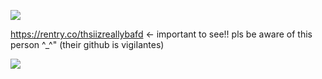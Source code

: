 ![](https://komarev.com/ghpvc/?username=elanourr&color=e8162e&label=views&abbreviated=true)

https://rentry.co/thsiizreallybafd <- important to see!! pls be aware of this person ^_^" (their github is vigiIantes)

![](https://ibb.co/F4LqbyhN)
